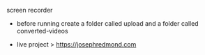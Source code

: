 screen recorder
- before running create a folder called upload and a folder called converted-videos

- live project > https://josephredmond.com
